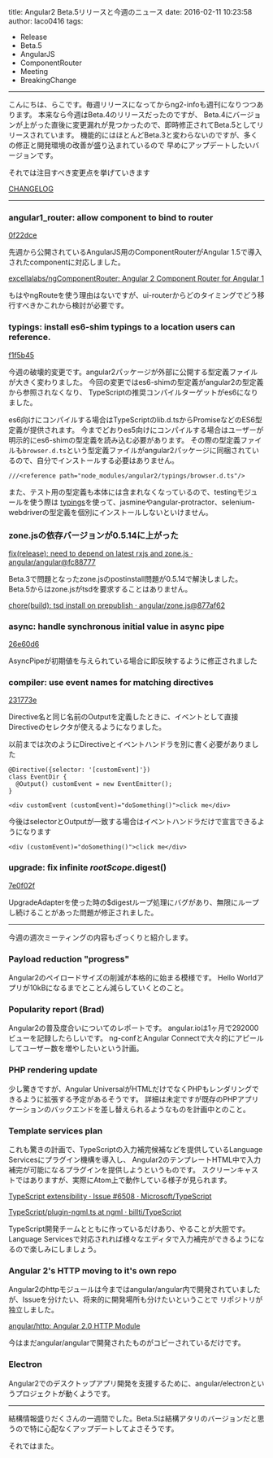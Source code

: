 title: Angular2 Beta.5リリースと今週のニュース
date: 2016-02-11 10:23:58
author: laco0416
tags:
- Release
- Beta.5
- AngularJS
- ComponentRouter
- Meeting
- BreakingChange
---

こんにちは、らこです。毎週リリースになってからng2-infoも週刊になりつつあります。
本来なら今週はBeta.4のリリースだったのですが、
Beta.4にバージョンが上がった直後に変更漏れが見つかったので、即時修正されてBeta.5としてリリースされています。
機能的にはほとんどBeta.3と変わらないのですが、多くの修正と開発環境の改善が盛り込まれているので
早めにアップデートしたいバージョンです。

それでは注目すべき変更点を挙げていきます

[CHANGELOG](https://github.com/angular/angular/blob/c7261c295c130b3ec35687bb07b27c553c8f4961/CHANGELOG.md#200-beta5-2016-02-10)

----

### angular1_router: allow component to bind to router
[0f22dce](https://github.com/angular/angular/commit/0f22dce)

先週から公開されているAngularJS用のComponentRouterがAngular 1.5で導入されたcomponentに対応しました。

[excellalabs/ngComponentRouter: Angular 2 Component Router for Angular 1](https://github.com/excellalabs/ngComponentRouter)

もはやngRouteを使う理由はないですが、ui-routerからどのタイミングでどう移行すべきかこれから検討が必要です。

### typings: install es6-shim typings to a location users can reference.
[f1f5b45](https://github.com/angular/angular/commit/f1f5b45)

今週の破壊的変更です。angular2パッケージが外部に公開する型定義ファイルが大きく変わりました。
今回の変更ではes6-shimの型定義がangular2の型定義から参照されなくなり、
TypeScriptの推奨コンパイルターゲットがes6になりました。

es6向けにコンパイルする場合はTypeScriptのlib.d.tsからPromiseなどのES6型定義が提供されます。
今までどおりes5向けにコンパイルする場合はユーザーが明示的にes6-shimの型定義を読み込む必要があります。
その際の型定義ファイルも`browser.d.ts`という型定義ファイルがangular2パッケージに同梱されているので、自分でインストールする必要はありません。

```
///<reference path="node_modules/angular2/typings/browser.d.ts"/>
```

また、テスト用の型定義も本体には含まれなくなっているので、testingモジュールを使う際は
[typings](http://github.com/typings/typings)を使って、jasmineやangular-protractor、selenium-webdriverの型定義を個別にインストールしないといけません。

### zone.jsの依存バージョンが0.5.14に上がった
[fix(release): need to depend on latest rxjs and zone.js · angular/angular@fc88777](https://github.com/angular/angular/commit/fc887774da144db3dd2c3ff0adf418b7ca97730f)

Beta.3で問題となったzone.jsのpostinstall問題が0.5.14で解決しました。
Beta.5からはzone.jsがtsdを要求することはありません。

[chore(build): tsd install on prepublish · angular/zone.js@877af62](https://github.com/angular/zone.js/commit/877af62a6e39e4dd024517d05541b2f9e81d1bbd)

### async: handle synchronous initial value in async pipe
[26e60d6](https://github.com/angular/angular/commit/26e60d6)

AsyncPipeが初期値を与えられている場合に即反映するように修正されました

### compiler: use event names for matching directives
[231773e](https://github.com/angular/angular/commit/231773e)

Directive名と同じ名前のOutputを定義したときに、イベントとして直接Directiveのセレクタが使えるようになりました。

以前までは次のようにDirectiveとイベントハンドラを別に書く必要がありました

```
@Directive({selector: '[customEvent]'})
class EventDir {
  @Output() customEvent = new EventEmitter();
}
```

```
<div customEvent (customEvent)="doSomething()">click me</div>
```

今後はselectorとOutputが一致する場合はイベントハンドラだけで宣言できるようになります

```
<div (customEvent)="doSomething()">click me</div>
```

### upgrade: fix infinite $rootScope.$digest()
[7e0f02f](https://github.com/angular/angular/commit/7e0f02f)

UpgradeAdapterを使った時の$digestループ処理にバグがあり、無限にループし続けることがあった問題が修正されました。

----

今週の週次ミーティングの内容もざっくりと紹介します。

### Payload reduction "progress"
Angular2のペイロードサイズの削減が本格的に始まる模様です。
Hello Worldアプリが10kBになるまでとことん減らしていくとのこと。

### Popularity report (Brad)
Angular2の普及度合いについてのレポートです。
angular.ioは1ヶ月で292000ビューを記録したらしいです。
ng-confとAngular Connectで大々的にアピールしてユーザー数を増やしたいという計画。

### PHP rendering update
少し驚きですが、Angular UniversalがHTMLだけでなくPHPもレンダリングできるように拡張する予定があるそうです。
詳細は未定ですが既存のPHPアプリケーションのバックエンドを差し替えられるようなものを計画中とのこと。

### Template services plan
これも驚きの計画で、TypeScriptの入力補完候補などを提供しているLanguage Servicesにプラグイン機構を導入し、
Angular2のテンプレートHTML中で入力補完が可能になるプラグインを提供しようというものです。
スクリーンキャストではありますが、実際にAtom上で動作している様子が見られます。

[TypeScript extensibility · Issue #6508 · Microsoft/TypeScript](https://github.com/Microsoft/TypeScript/issues/6508)

[TypeScript/plugin-ngml.ts at ngml · billti/TypeScript](https://github.com/billti/TypeScript/blob/ngml/src/services/plugin-ngml.ts#L1785)

TypeScript開発チームとともに作っているだけあり、やることが大胆です。
Language Servicesで対応されれば様々なエディタで入力補完ができるようになるので楽しみにしましょう。

### Angular 2's HTTP moving to it's own repo
Angular2のhttpモジュールは今まではangular/angular内で開発されていましたが、Issueを分けたい、将来的に開発場所も分けたいということで
リポジトリが独立しました。

[angular/http: Angular 2.0 HTTP Module](https://github.com/angular/http)

今はまだangular/angularで開発されたものがコピーされているだけです。

### Electron
Angular2でのデスクトップアプリ開発を支援するために、angular/electronというプロジェクトが動くようです。

----

結構情報盛りだくさんの一週間でした。Beta.5は結構アタリのバージョンだと思うので特に心配なくアップデートしてよさそうです。

それではまた。

